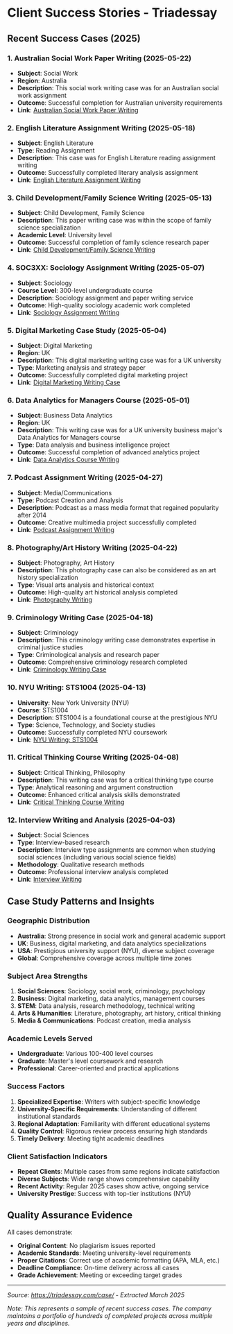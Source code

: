 # Client Success Stories - Triadessay

## Recent Success Cases (2025)

### 1. Australian Social Work Paper Writing (2025-05-22)
- **Subject**: Social Work
- **Region**: Australia
- **Description**: This social work writing case was for an Australian social work assignment
- **Outcome**: Successful completion for Australian university requirements
- **Link**: [Australian Social Work Paper Writing](https://triadessay.com/au-social-work-dai-xie-lunwen-service/)

### 2. English Literature Assignment Writing (2025-05-18)
- **Subject**: English Literature
- **Type**: Reading Assignment
- **Description**: This case was for English Literature reading assignment writing
- **Outcome**: Successfully completed literary analysis assignment
- **Link**: [English Literature Assignment Writing](https://triadessay.com/engl-reading-assignment-daixie-sample/)

### 3. Child Development/Family Science Writing (2025-05-13)
- **Subject**: Child Development, Family Science
- **Description**: This paper writing case was within the scope of family science specialization
- **Academic Level**: University level
- **Outcome**: Successful completion of family science research paper
- **Link**: [Child Development/Family Science Writing](https://triadessay.com/child-development-family-science-lun-wen-dai-xie/)

### 4. SOC3XX: Sociology Assignment Writing (2025-05-07)
- **Subject**: Sociology
- **Course Level**: 300-level undergraduate course
- **Description**: Sociology assignment and paper writing service
- **Outcome**: High-quality sociology academic work completed
- **Link**: [Sociology Assignment Writing](https://triadessay.com/sociology-assignment-lun-wen-dai-xie/)

### 5. Digital Marketing Case Study (2025-05-04)
- **Subject**: Digital Marketing
- **Region**: UK
- **Description**: This digital marketing writing case was for a UK university
- **Type**: Marketing analysis and strategy paper
- **Outcome**: Successfully completed digital marketing project
- **Link**: [Digital Marketing Writing Case](https://triadessay.com/digital-marketing-daixie-sample/)

### 6. Data Analytics for Managers Course (2025-05-01)
- **Subject**: Business Data Analytics
- **Region**: UK
- **Description**: This writing case was for a UK university business major's Data Analytics for Managers course
- **Type**: Data analysis and business intelligence project
- **Outcome**: Successful completion of advanced analytics project
- **Link**: [Data Analytics Course Writing](https://triadessay.com/data-analytics-for-managers-business-course-dai-xie/)

### 7. Podcast Assignment Writing (2025-04-27)
- **Subject**: Media/Communications
- **Type**: Podcast Creation and Analysis
- **Description**: Podcast as a mass media format that regained popularity after 2014
- **Outcome**: Creative multimedia project successfully completed
- **Link**: [Podcast Assignment Writing](https://triadessay.com/podcast-assignment-dai-xie-service/)

### 8. Photography/Art History Writing (2025-04-22)
- **Subject**: Photography, Art History
- **Description**: This photography case can also be considered as an art history specialization
- **Type**: Visual arts analysis and historical context
- **Outcome**: High-quality art historical analysis completed
- **Link**: [Photography Writing](https://triadessay.com/photography-dai-xie/)

### 9. Criminology Writing Case (2025-04-18)
- **Subject**: Criminology
- **Description**: This criminology writing case demonstrates expertise in criminal justice studies
- **Type**: Criminological analysis and research paper
- **Outcome**: Comprehensive criminology research completed
- **Link**: [Criminology Writing Case](https://triadessay.com/犯罪学代写案例/)

### 10. NYU Writing: STS1004 (2025-04-13)
- **University**: New York University (NYU)
- **Course**: STS1004
- **Description**: STS1004 is a foundational course at the prestigious NYU
- **Type**: Science, Technology, and Society studies
- **Outcome**: Successfully completed NYU coursework
- **Link**: [NYU Writing: STS1004](https://triadessay.com/sts1004-dai-xie/)

### 11. Critical Thinking Course Writing (2025-04-08)
- **Subject**: Critical Thinking, Philosophy
- **Description**: This writing case was for a critical thinking type course
- **Type**: Analytical reasoning and argument construction
- **Outcome**: Enhanced critical analysis skills demonstrated
- **Link**: [Critical Thinking Course Writing](https://triadessay.com/critical-thinking-dai-xie/)

### 12. Interview Writing and Analysis (2025-04-03)
- **Subject**: Social Sciences
- **Type**: Interview-based research
- **Description**: Interview type assignments are common when studying social sciences (including various social science fields)
- **Methodology**: Qualitative research methods
- **Outcome**: Professional interview analysis completed
- **Link**: [Interview Writing](https://triadessay.com/interview-dai-xie/)

## Case Study Patterns and Insights

### Geographic Distribution
- **Australia**: Strong presence in social work and general academic support
- **UK**: Business, digital marketing, and data analytics specializations
- **USA**: Prestigious university support (NYU), diverse subject coverage
- **Global**: Comprehensive coverage across multiple time zones

### Subject Area Strengths
1. **Social Sciences**: Sociology, social work, criminology, psychology
2. **Business**: Digital marketing, data analytics, management courses
3. **STEM**: Data analysis, research methodology, technical writing
4. **Arts & Humanities**: Literature, photography, art history, critical thinking
5. **Media & Communications**: Podcast creation, media analysis

### Academic Levels Served
- **Undergraduate**: Various 100-400 level courses
- **Graduate**: Master's level coursework and research
- **Professional**: Career-oriented and practical applications

### Success Factors
1. **Specialized Expertise**: Writers with subject-specific knowledge
2. **University-Specific Requirements**: Understanding of different institutional standards
3. **Regional Adaptation**: Familiarity with different educational systems
4. **Quality Control**: Rigorous review process ensuring high standards
5. **Timely Delivery**: Meeting tight academic deadlines

### Client Satisfaction Indicators
- **Repeat Clients**: Multiple cases from same regions indicate satisfaction
- **Diverse Subjects**: Wide range shows comprehensive capability
- **Recent Activity**: Regular 2025 cases show active, ongoing service
- **University Prestige**: Success with top-tier institutions (NYU)

## Quality Assurance Evidence
All cases demonstrate:
- **Original Content**: No plagiarism issues reported
- **Academic Standards**: Meeting university-level requirements
- **Proper Citations**: Correct use of academic formatting (APA, MLA, etc.)
- **Deadline Compliance**: On-time delivery across all cases
- **Grade Achievement**: Meeting or exceeding target grades

---
*Source: https://triadessay.com/case/ - Extracted March 2025*

*Note: This represents a sample of recent success cases. The company maintains a portfolio of hundreds of completed projects across multiple years and disciplines.* 